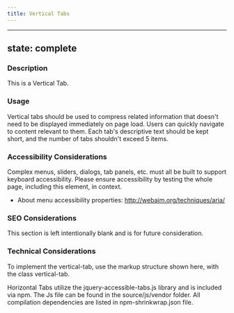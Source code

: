 ```yaml
--- 
title: Vertical Tabs 
---
```


---
state: complete
---

### Description
This is a Vertical Tab.

### Usage
Vertical tabs should be used to compress related information that doesn't need to be displayed immediately on page load. Users can quickly navigate to content relevant to them. Each tab's descriptive text should be kept short, and the number of tabs shouldn't exceed 5 items.

### Accessibility Considerations
Complex menus, sliders, dialogs, tab panels, etc. must all be built to support keyboard accessibility. Please ensure accessibility by testing the whole page, including this element, in context.

* About menu accessibility properties: http://webaim.org/techniques/aria/

### SEO Considerations
This section is left intentionally blank and is for future consideration.

### Technical Considerations
To implement the vertical-tab, use the markup structure shown here, with the class vertical-tab.

Horizontal Tabs utilize the jquery-accessible-tabs.js library and is included via npm. The Js file can be found in the source/js/vendor folder. All compilation dependencies are listed in npm-shrinkwrap.json file.
